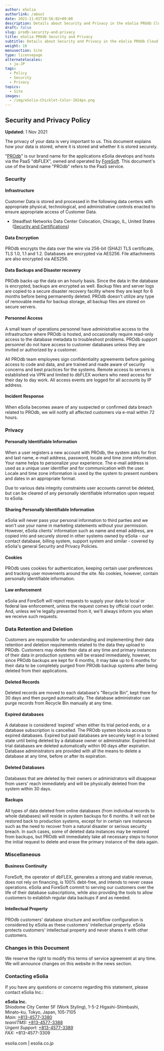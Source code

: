```yaml
---
author: eSolia
authorlink: /about
date: 2021-11-01T10:56:02+09:00
description: Details about Security and Privacy in the eSolia PROdb Cloud Database
draft: false
slug: prodb-security-and-privacy
title: eSolia PROdb Security and Privacy
subtitle: Details about Security and Privacy in the eSolia PROdb Cloud Database
weight: 10
menusection: Site
type: licensepage
alternatelocales:
  - ja-JP
tags:
  - Policy
  - Security
  - Privacy
topics:
  - Site
images:
  - /img/eSolia-Chicklet-Color-1024px.png
---
```


## Security and Privacy Policy

**Updated:** 1 Nov 2021  
  
The privacy of your data is very important to us. This document explains how your data is stored, where it is stored and whether it is stored securely. 

"[PROdb](/prodb)" is our brand name for the applications eSolia develops and hosts via the PaaS "dbFLEX", owned and operated by [ForeSoft](https://www.foresoft.net/). This document's use of the brand name "PROdb" refers to the PaaS service. 

### Security
#### Infrastructure

Customer Data is stored and processed in the following data centers with appropriate physical, technological, and administrative controls enacted to ensure appropriate access of Customer Data. 

* Steadfast Networks Data Center Colocation, Chicago, IL, United States ([Security and Certifications](https://www.steadfast.net/managed-hosting/data-center-colocation/350-e-cermak-chicago-data-center))

#### Data Encryption

PROdb encrypts the data over the wire via 256-bit (SHA2) TLS certificate, TLS 1.0, 1.1 and 1.2. Databases are encrypted via AES256. File attachments are also encrypted via AES256.

#### Data Backups and Disaster recovery

PROdb backs up the data on an hourly basis. Since the data in the database is encrypted, backups are encrypted as well. Backup files and server logs are copied to a secure disaster recovery facility where they are kept for 6 months before being permanently deleted. PROdb doesn't utilize any type of removable media for backup storage, all backup files are stored on secure servers.

#### Personnel Access

A small team of operations personnel have administrative access to the infrastructure where PROdb is hosted, and occasionally require read-only access to the database metadata to troubleshoot problems. PROdb support personnel do not have access to customer databases unless they are invited or authorized by a customer. 

All PROdb team employees sign confidentiality agreements before gaining access to code and data, and are trained and made aware of security concerns and best practices for the systems. Remote access to servers is established via VPN and limited to dbFLEX workers who need access for their day to day work. All access events are logged for all accounts by IP address.

#### Incident Response

When eSolia becomes aware of any suspected or confirmed data breach related to PROdb, we will notify all affected customers via e-mail within 72 hours. 

### Privacy
#### Personally Identifiable Information

When a user registers a new account with PROdb, the system asks for first and last name, e-mail address, password, locale and time zone information. Your name helps to personalize your experience. The e-mail address is used as a unique user identifier and for communication with the user. Locale and time zone information is used by the system to present numbers and dates in an appropriate format.

Due to various data integrity constraints user accounts cannot be deleted, but can be cleared of any personally identifiable information upon request to eSolia.

#### Sharing Personally Identifiable Information

eSolia will never pass your personal information to third parties and we won't use your name in marketing statements without your permission. However, eSolia clients' information such as name and email address, are copied into and securely stored in other systems owned by eSolia - our contact database, billing system, support system and similar - covered by eSolia's general Security and Privacy Policies.

#### Cookies

PROdb uses cookies for authentication, keeping certain user preferences and tracking user movements around the site. No cookies, however, contain personally identifiable information.

#### Law enforcement

eSolia and ForeSoft will reject requests to supply your data to local or federal law enforcement, unless the request comes by official court order. And, unless we're legally prevented from it, we'll always inform you when we receive such requests. 

### Data Retention and Deletion

Customers are responsible for understanding and implementing their data retention and deletion requirements related to the data they upload to PROdb. Customers may delete their data at any time and primary instances of their data in production systems will be erased immediately, however, since PROdb backups are kept for 6 months, it may take up to 6 months for their data to be completely purged from PROdb backup systems after being deleted from their applications.

#### Deleted Records

Deleted records are moved to each database's "Recycle Bin", kept there for 30 days and then purged automatically. The database administrator can purge records from Recycle Bin manually at any time.

#### Expired databases

A database is considered ‘expired' when either its trial period ends, or a database subscription is cancelled. The PROdb system blocks access to expired databases. Expired but paid databases are securely kept in a locked state until being deleted by a database owner or administrator. Expired but trial databases are deleted automatically within 90 days after expiration. Database administrators are provided with all the means to delete a database at any time, before or after its expiration.

#### Deleted Databases

Databases that are deleted by their owners or administrators will disappear from users' reach immediately and will be physically deleted from the system within 30 days.

#### Backups

All types of data deleted from online databases (from individual records to whole databases) will reside in system backups for 6 months. It will not be restored back to production systems, except for in certain rare instances such as the need to recover from a natural disaster or serious security breach. In such cases, some of deleted data instances may be restored from backups, but PROdb will immediately take all necessary steps to honor the initial request to delete and erase the primary instance of the data again. 

### Miscellaneous
#### Business Continuity

ForeSoft, the operator of dbFLEX, generates a strong and stable revenue, does not rely on financing, is 100% debt-free, and intends to never cease operations. eSolia and ForeSoft commit to serving our customers over the life of their database subscriptions, while also providing the tools to allow customers to establish regular data backups if and as needed. 

#### Intellectual Property

PROdb customers' database structure and workflow configuration is considered by eSolia as these customers' intellectual property. eSolia protects customers' intellectual property and never shares it with other customers. 

### Changes in this Document

We reserve the right to modify this terms of service agreement at any time. We will announce changes on this website in the news section. 

### Contacting eSolia

If you have any questions or concerns regarding this statement, please contact eSolia Inc.:

**eSolia Inc.**  
Shiodome City Center 5F (Work Styling), 1-5-2 Higashi-Shimbashi, <br>
      Minato-ku, Tokyo, Japan, 105-7105<br>
    <em>Main:</em> <a href="tel:+813-4577-3380">+813-4577-3380</a><br>
    <em>teamITMS:</em> <a href="tel:+813-4577-3388">+813-4577-3388</a><br>
    <em>Urgent Support:</em> <a href="tel:+813-4577-3389">+813-4577-3389</a><br>
    <em>FAX:</em> +813-4577-3309<br>  
esolia.com | esolia.co.jp  
